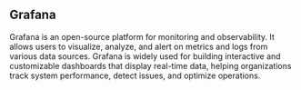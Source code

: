 ## Grafana

Grafana is an open-source platform for monitoring and observability. It allows users to visualize, analyze, and alert on metrics and logs from various data sources. Grafana is widely used for building interactive and customizable dashboards that display real-time data, helping organizations track system performance, detect issues, and optimize operations.

